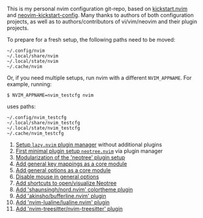 This is my personal nvim configuration git-repo, based on [kickstart.nvim](https://github.com/nvim-lua/kickstart.nvim) and [neovim-kickstart-config](https://github.com/hendrikmi/neovim-kickstart-config).
Many thanks to authors of both configuration projects, as well as to authors/contributors of vi/vim/neovim and their plugin projects.

To prepare for a fresh setup, the following paths need to be moved:
```
~/.config/nvim
~/.local/share/nvim
~/.local/state/nvim
~/.cache/nvim
```

Or, if you need multiple setups, run nvim with a different `NVIM_APPNAME`.
For example, running:
```
$ NVIM_APPNAME=nvim_testcfg nvim
```
uses paths:
```
~/.config/nvim_testcfg
~/.local/share/nvim_testcfg
~/.local/state/nvim_testcfg
~/.cache/nvim_testcfg
```

1. [Setup `lazy.nvim` plugin manager](https://github.com/spog/nvim-config/commit/8dd861fa363fcc78ba62dfbe0628d3c1460b9984) without additional plugins
2. [First minimal plugin setup `neotree.nvim`](https://github.com/spog/nvim-config/commit/edd482dea9b3c15883e00f828892c9e2c30b3651) via plugin manager
3. [Modularization of the 'neotree' plugin setup](https://github.com/spog/nvim-config/commit/3a1cf7bdf81768f0d8cf7283b5426f973e3a400b)
4. [Add general key mappings as a core module](https://github.com/spog/nvim-config/commit/f558c79097b7ad00f84479ea55bdc6ba6f7293be)
5. [Add general options as a core module](https://github.com/spog/nvim-config/commit/372263f9d741cc6c5533d20d5094a6386e44f7a0)
6. [Disable mouse in general options](https://github.com/spog/nvim-config/commit/cd005c45acdeacf976c9202abff8ae6acf0d1c41)
7. [Add shortcuts to open/visualize Neotree](https://github.com/spog/nvim-config/commit/ed02897407ac8e0844c016e1ed7cd37b471c0702)
8. [Add 'shaunsingh/nord.nvim' colortheme plugin](https://github.com/spog/nvim-config/commit/35fd5e2e2d5c9ebfc5d9d1b8c03f80fb2420535c)
9. [Add 'akinsho/bufferline.nvim' plugin](https://github.com/spog/nvim-config/commit/95846b75a07f6e859fd8d3f6837c696cc85b89b1)
10. [Add 'nvim-lualine/lualine.nvim' plugin](https://github.com/spog/nvim-config/commit/04b8b18791374bc3e8ba59324b3b0d2bcaa02856)
11. [Add 'nvim-treesitter/nvim-treesitter' plugin](https://github.com/spog/nvim-config/commit/8fc2ccfad7085e0223aa6f0f1802b20524048dc4)
